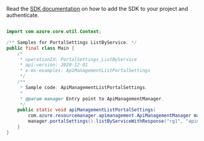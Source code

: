 Read the [SDK documentation](https://github.com/Azure/azure-sdk-for-java/blob/azure-resourcemanager-apimanagement_1.0.0-beta.2/sdk/apimanagement/azure-resourcemanager-apimanagement/README.md) on how to add the SDK to your project and authenticate.

```java

import com.azure.core.util.Context;

/** Samples for PortalSettings ListByService. */
public final class Main {
    /*
     * operationId: PortalSettings_ListByService
     * api-version: 2020-12-01
     * x-ms-examples: ApiManagementListPortalSettings
     */
    /**
     * Sample code: ApiManagementListPortalSettings.
     *
     * @param manager Entry point to ApiManagementManager.
     */
    public static void apiManagementListPortalSettings(
        com.azure.resourcemanager.apimanagement.ApiManagementManager manager) {
        manager.portalSettings().listByServiceWithResponse("rg1", "apimService1", Context.NONE);
    }
}
```
